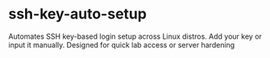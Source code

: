 # ssh-key-auto-setup
Automates SSH key-based login setup across Linux distros. Add your key or input it manually. Designed for quick lab access or server hardening
